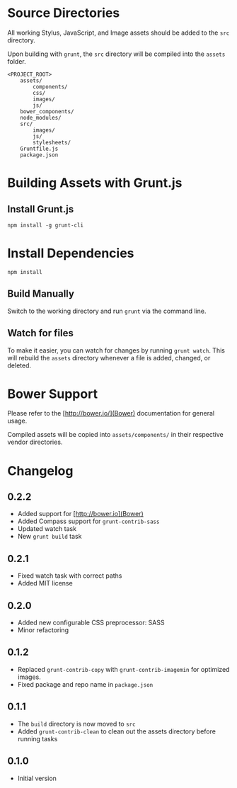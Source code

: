 # Source Directories

All working Stylus, JavaScript, and Image assets should be added to the `src` directory.

Upon building with `grunt`, the `src` directory will be compiled into the `assets` folder.

	<PROJECT_ROOT>
    	assets/
            components/
        	css/
        	images/
        	js/
		bower_components/
        node_modules/
        src/
            images/
            js/
            stylesheets/
		Gruntfile.js
		package.json

# Building Assets with Grunt.js

## Install Grunt.js

`npm install -g grunt-cli`

# Install Dependencies

`npm install`

## Build Manually

Switch to the working directory and run `grunt` via the command line.

## Watch for files

To make it easier, you can watch for changes by running `grunt watch`. This will rebuild the `assets` directory whenever a file is added, changed, or deleted.

# Bower Support

Please refer to the [http://bower.io/](Bower) documentation for general usage.

Compiled assets will be copied into `assets/components/` in their respective vendor directories.

# Changelog

## 0.2.2
* Added support for [http://bower.io](Bower)
* Added Compass support for `grunt-contrib-sass`
* Updated watch task
* New `grunt build` task

## 0.2.1
* Fixed watch task with correct paths
* Added MIT license

## 0.2.0
* Added new configurable CSS preprocessor: SASS
* Minor refactoring

## 0.1.2
* Replaced `grunt-contrib-copy` with `grunt-contrib-imagemin` for optimized images.
* Fixed package and repo name in `package.json`

## 0.1.1
* The `build` directory is now moved to `src`
* Added `grunt-contrib-clean` to clean out the assets directory before running tasks

## 0.1.0
* Initial version